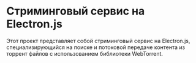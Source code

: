 # Стриминговый сервис на Electron.js

Этот проект представляет собой стриминговый сервис на Electron.js, специализирующийся на поиске и потоковой передаче контента из торрент файлов с использованием библиотеки WebTorrent.
